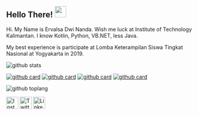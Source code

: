 ## Hello There! <img src="https://raw.githubusercontent.com/iampavangandhi/iampavangandhi/master/gifs/Hi.gif" width="30px"></h2>

Hi. My Name is Ervalsa Dwi Nanda. Wish me luck at Institute of Technology Kalimantan. I know Kotlin, Python, VB.NET, less Java.

My best experience is participate at Lomba Keterampilan Siswa Tingkat Nasional at Yogyakarta in 2019.

![github stats](https://github-readme-stats.vercel.app/api?username=ervalsa-san&show_icons=true&theme=default)

[![github card](https://github-readme-stats.vercel.app/api/pin/?username=ervalsa-san&repo=RPG-BATTLE&theme=default)](https://github.com/ervalsa-san/RPG-Battle)
[![github card](https://github-readme-stats.vercel.app/api/pin/?username=ervalsa-san&repo=Dicoding-BAJP-Submission1&theme=default)](https://github.com/ervalsa-san/Dicoding-BAJP-Submission1)
[![github card](https://github-readme-stats.vercel.app/api/pin/?username=ervalsa-san&repo=All-Hello-World-Programming-Language&theme=default)](https://github.com/ervalsa-san/All-Hello-World-Programming-Language)
[![github card](https://github-readme-stats.vercel.app/api/pin/?username=ervalsa-san&repo=MOV-App&theme=default)](https://github.com/ervalsa-san/MOV-App)

![github toplang](https://github-readme-stats.vercel.app/api/top-langs/?username=ervalsa-san&layout=compact&theme=vue)


<a href="https://www.instagram.com/ervalsananda" target="_blank"><img src="https://img.shields.io/badge/Instagram-%23E4405F.svg?&style=flat-square&logo=instagram&logoColor=white" height="32px" alt="Instagram"></a>
<a href="https://www.twitter.com/ErvalsaDN" target="_blank"><img src="https://img.shields.io/badge/twitter-%231DA1F2.svg?&style=for-the-badge&logo=twitter&logoColor=white" height="32px" alt="Twitter"></a>
<a href="https://www.linkedin.com/in/ervalsa/" target="_blank"><img src="https://img.shields.io/badge/linkedin-%231DA1F2.svg?&style=for-the-badge&logo=linkedin&logoColor=white" height="32px" alt="LinkedIn"></a>

